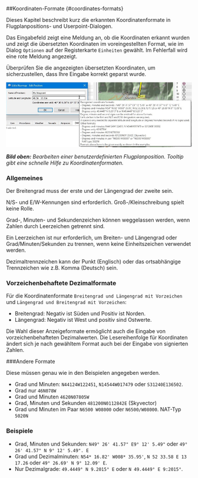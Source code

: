 ##Koordinaten-Formate {#coordinates-formats}

Dieses Kapitel beschreibt kurz die erkannten Koordinatenformate in Flugplanpositions- und Userpoint-Dialogen.

Das Eingabefeld zeigt eine Meldung an, ob die Koordinaten erkannt wurden und zeigt die übersetzten Koordinaten im voreingestellten Format, wie im Dialog `Optionen` auf der Registerkarte `Einheiten` gewählt. Im Fehlerfall wird eine rote Meldung angezeigt.

Überprüfen Sie die angezeigten übersetzten Koordinaten, um sicherzustellen, dass Ihre Eingabe korrekt geparst wurde.

![Edit Flight Plan Position](../images/edit_flightplan_waypoint_tooltip.jpg "Flugplanposition bearbeiten")

_**Bild oben:** Bearbeiten einer benutzerdefinierten Flugplanposition. Tooltip gibt eine schnelle Hilfe zu Koordinatenformaten._

### Allgemeines

Der Breitengrad muss der erste und der Längengrad der zweite sein.

N/S- und E/W-Kennungen sind erforderlich. Groß-/Kleinschreibung spielt keine Rolle.

Grad-, Minuten- und Sekundenzeichen können weggelassen werden, wenn Zahlen durch Leerzeichen getrennt sind.

Ein Leerzeichen ist nur erforderlich, um Breiten- und Längengrad oder Grad/Minuten/Sekunden zu trennen, wenn keine Einheitszeichen verwendet werden.

Dezimaltrennzeichen kann der Punkt \(Englisch\) oder das ortsabhängige Trennzeichen wie z.B. Komma \(Deutsch\) sein.

### Vorzeichenbehaftete Dezimalformate

Für die Koordinatenformate `Breitengrad und Längengrad mit Vorzeichen` und `Längengrad und Breitengrad mit Vorzeichen`:

* Breitengrad: Negativ ist Süden und Positiv ist Norden.
* Längengrad: Negativ ist West und positiv sind Ostwerte.

Die Wahl dieser Anzeigeformate ermöglicht auch die Eingabe von vorzeichenbehafteten Dezimalwerten. Die Lesereihenfolge für Koordinaten ändert sich je nach gewähltem Format auch bei der Eingabe von signierten Zahlen.


###Andere Formate

Diese müssen genau wie in den Beispielen angegeben werden.

* Grad und Minuten: `N44124W122451`, `N14544W017479` oder `S31240E136502`.
* Grad nur `46N078W`
* Grad und Minuten `4620N07805W`
* Grad, Minuten und Sekunden `481200N0112842E` (Skyvector)
* Grad und Minuten im Paar `N6500 W08000` oder `N6500/W08000`.
NAT-Typ `5020N`

### Beispiele

* Grad, Minuten und Sekunden: `N49° 26' 41.57" E9° 12' 5.49"` oder `49° 26' 41.57" N 9° 12' 5.49". E`
* Grad und Dezimalminuten: `N54* 16.82' W008* 35.95'`, `N 52 33.58 E 13 17.26` oder `49° 26.69' N 9° 12.09' E`.
* Nur Dezimalgrade: `49.4449° N 9.2015° E` oder `N 49.4449° E 9:2015°`.

